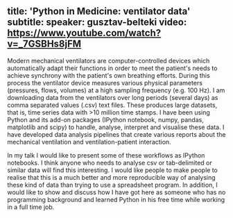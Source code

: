 title: 'Python in Medicine: ventilator data'
subtitle:
speaker: gusztav-belteki
video: https://www.youtube.com/watch?v=_7GSBHs8jFM
---
Modern mechanical ventilators are computer-controlled devices which automatically adapt their functions in order to meet the patient's needs to achieve synchrony with the patient's own breathing efforts. During this process the ventilator device measures various physical parameters (pressures, flows, volumes) at a high sampling frequency (e.g. 100 Hz). I am downloading data from the ventilators over long periods (several days) as comma separated values (.csv) text files. These produces large datasets, that is, time series data with >10 million time stamps. I have been using Python and its add-on packages (IPython notebook, numpy, pandas, matplotlib and scipy) to handle, analyse, interpret and visualise these data. I have developed data analysis pipelines that create various reports about the mechanical ventilation and ventilation-patient interaction. 

In my talk I would like to present some of these workflows as IPython notebooks. I think anyone who needs to analyse csv or tab-delimited or similar data will find this interesting. I would like people to make people to realise  that this is a much better and more reproducible way of analysing these kind of data than trying to use a spreadsheet program. In addition, I would like to show and discuss how I have got here as someone who has no programming background and learned Python in his free time while working in a full time job.